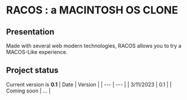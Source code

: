 # RACOS : a MACINTOSH OS CLONE
## Presentation
Made with several web modern technologies, RACOS allows you to try a MACOS-Like experience. 
## Project status
Current version is **0.1**
| Date | Version |
| --- | --- |
| 3/11/2023 | 0.1 |
| Coming soon | ... |
